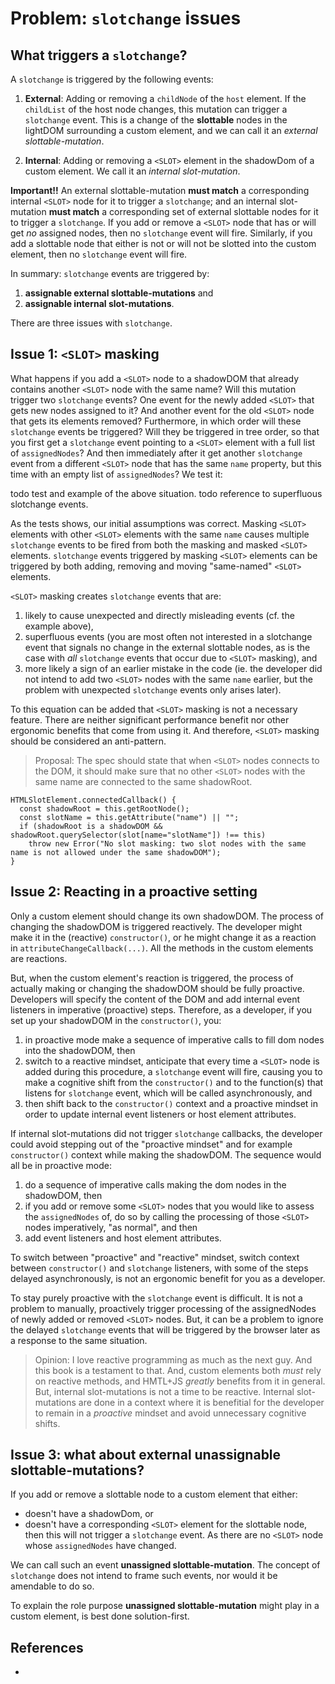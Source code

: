 # Problem: `slotchange` issues

## What triggers a `slotchange`?

A `slotchange` is triggered by the following events:

1. **External**: Adding or removing a `childNode` of the `host` element.
   If the `childList` of the host node changes, this mutation can trigger a `slotchange` event.
   This is a change of the **slottable** nodes in the lightDOM surrounding a custom element, and
   we can call it an *external slottable-mutation*.
 
2. **Internal**: Adding or removing a `<SLOT>` element in the shadowDom of a custom element.
   We call it an *internal slot-mutation*.

**Important!!** An external slottable-mutation **must match** a corresponding internal `<SLOT>` node 
for it to trigger a `slotchange`; and an internal slot-mutation **must match** a corresponding set of
external slottable nodes for it to trigger a `slotchange`.
If you add or remove a `<SLOT>` node that has or will get *no* assigned nodes, then no `slotchange` 
event will fire. Similarly, if you add a slottable node that either is not or will not be slotted into
the custom element, then no `slotchange` event will fire.

In summary: `slotchange` events are triggered by:
1. **assignable external slottable-mutations** and
2. **assignable internal slot-mutations**.
   
There are three issues with `slotchange`.
   
## Issue 1: `<SLOT>` masking

What happens if you add a `<SLOT>` node to a shadowDOM that already contains 
another `<SLOT>` node with the same name?
Will this mutation trigger two `slotchange` events?
One event for the newly added `<SLOT>` that gets new nodes assigned to it? 
And another event for the old `<SLOT>` node that gets its elements removed?
Furthermore, in which order will these `slotchange` events be triggered?
Will they be triggered in tree order, so that you first get a `slotchange` event pointing to a `<SLOT>`
element with a full list of `assignedNodes`?
And then immediately after it get another `slotchange` event from a different `<SLOT>` node 
that has the same `name` property, but this time with an empty list of `assignedNodes`?
We test it:

todo test and example of the above situation.
todo reference to superfluous slotchange events.

As the tests shows, our initial assumptions was correct.
Masking `<SLOT>` elements with other `<SLOT>` elements with the same `name`
causes multiple `slotchange` events to be fired from both the masking and masked `<SLOT>` elements.
`slotchange` events triggered by masking `<SLOT>` elements can be triggered by both adding, removing 
and moving "same-named" `<SLOT>` elements.

`<SLOT>` masking creates `slotchange` events that are:
1. likely to cause unexpected and directly misleading events (cf. the example above),
2. superfluous events (you are most often not interested in a slotchange event that signals no change
in the external slottable nodes, as is the case with *all* `slotchange` events that occur due to 
`<SLOT>` masking), and
3. more likely a sign of an earlier mistake in the code (ie. the developer did not intend to add
two `<SLOT>` nodes with the same `name` earlier, but the problem with unexpected `slotchange` events
only arises later).

To this equation can be added that `<SLOT>` masking is not a necessary feature. 
There are neither significant performance benefit nor other ergonomic benefits that come from using it.
And therefore, `<SLOT>` masking should be considered an anti-pattern.

> Proposal: The spec should state that when `<SLOT>` nodes connects to the DOM, 
  it should make sure that no other `<SLOT>` nodes with the same name are connected to the same shadowRoot.
  ```
  HTMLSlotElement.connectedCallback() {
    const shadowRoot = this.getRootNode();
    const slotName = this.getAttribute("name") || "";
    if (shadowRoot is a shadowDOM && shadowRoot.querySelector(slot[name="slotName"]) !== this)
      throw new Error("No slot masking: two slot nodes with the same name is not allowed under the same shadowDOM");
  }
  ```

## Issue 2: Reacting in a proactive setting

Only a custom element should change its own shadowDOM.
The process of changing the shadowDOM is triggered reactively.
The developer might make it in the (reactive) `constructor()`, or 
he might change it as a reaction in `attributeChangeCallback(...)`.
All the methods in the custom elements are reactions.

But, when the custom element's reaction is triggered, the process of actually making or 
changing the shadowDOM should be fully proactive.
Developers will specify the content of the DOM and add internal event listeners 
in imperative (proactive) steps.
Therefore, as a developer, if you set up your shadowDOM in the `constructor()`, you:
1. in proactive mode make a sequence of imperative calls to fill dom nodes into the shadowDOM, then
2. switch to a reactive mindset, anticipate that every time a `<SLOT>` node is added during this procedure,
a `slotchange` event will fire, causing you to make a cognitive shift from the `constructor()` and 
to the function(s) that listens for `slotchange` event, which will be called asynchronously, and 
3. then shift back to the `constructor()` context and a proactive mindset in order to 
update internal event listeners or host element attributes.

If internal slot-mutations did not trigger `slotchange` callbacks, the developer
could avoid stepping out of the "proactive mindset" and for example `constructor()` context
while making the shadowDOM.
The sequence would all be in proactive mode:
1. do a sequence of imperative calls making the dom nodes in the shadowDOM, then
2. if you add or remove some `<SLOT>` nodes that you would like to assess the `assignedNodes` of,
do so by calling the processing of those `<SLOT>` nodes imperatively, "as normal", and then
3. add event listeners and host element attributes.

To switch between "proactive" and "reactive" mindset, switch context between `constructor()` and 
`slotchange` listeners, with some of the steps delayed asynchronously, 
is not an ergonomic benefit for you as a developer.

To stay purely proactive with the `slotchange` event is difficult. 
It is not a problem to manually, proactively trigger processing of the assignedNodes of newly 
added or removed `<SLOT>` nodes.
But, it can be a problem to ignore the delayed `slotchange` events that will be triggered by the browser
later as a response to the same situation.

> Opinion: I love reactive programming as much as the next guy. And this book is a testament to that.
  And, custom elements both *must* rely on reactive methods,
  and HMTL+JS *greatly* benefits from it in general. 
  But, internal slot-mutations is not a time to be reactive.
  Internal slot-mutations are done in a context where it is benefitial 
  for the developer to remain in a *proactive* mindset and avoid unnecessary cognitive shifts.

## Issue 3: what about external **unassignable** slottable-mutations?

If you add or remove a slottable node to a custom element that either:
 * doesn't have a shadowDom, or
 * doesn't have a corresponding `<SLOT>` element for the slottable node,
then this will not trigger a `slotchange` event. As there are no `<SLOT>` node whose `assignedNodes`
have changed.

We can call such an event **unassigned slottable-mutation**.
The concept of `slotchange` does not intend to frame such events, nor would it be amendable to do so.

To explain the role purpose **unassigned slottable-mutation** might play in a custom element, 
is best done solution-first.

## References

 * 